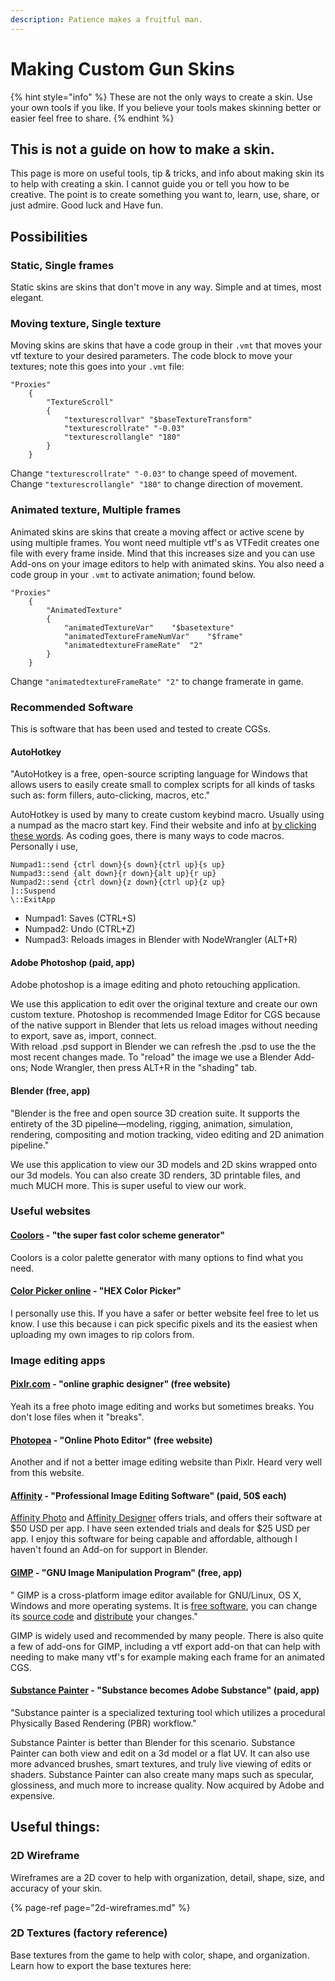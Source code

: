 ```yaml
---
description: Patience makes a fruitful man.
---
```


# Making Custom Gun Skins

{% hint style="info" %}
These are not the only ways to create a skin. Use your own tools if you like. If you believe your tools makes skinning better or easier feel free to share.
{% endhint %}

## This is not a guide on how to make a skin. 

This page is more on useful tools, tip & tricks, and info about making skin its to help with creating a skin. I cannot guide you or tell you how to be creative. The point is to create something you want to, learn, use, share, or just admire. Good luck and Have fun.

## Possibilities

### Static, Single frames

Static skins are skins that don't move in any way. Simple and at times, most elegant.

### Moving texture, Single texture

Moving skins are skins that have a code group in their `.vmt` that moves your vtf texture to your desired parameters. The code block to move your textures; note this goes into your `.vmt` file:

```text
"Proxies"
    {
        "TextureScroll"
        {
            "texturescrollvar" "$baseTextureTransform"
            "texturescrollrate" "-0.03"
            "texturescrollangle" "180"
        }
    }
```

Change `"texturescrollrate" "-0.03"` to change speed of movement.   
Change `"texturescrollangle" "180"` to change direction of  movement.

### Animated texture, Multiple frames

Animated skins are skins that create a moving affect or active scene by using multiple frames. You wont need multiple vtf's as VTFedit creates one file with every frame inside. Mind that this increases size and you can use Add-ons on your image editors to help with animated skins. You also need a code group in your `.vmt` to activate animation; found below.

```text
"Proxies"
    {
        "AnimatedTexture"
        {
            "animatedTextureVar"	"$basetexture"
			"animatedTextureFrameNumVar"	"$frame"
			"animatedtextureFrameRate"	"2"
        }
    }
```

Change `"animatedtextureFrameRate" "2"` to change framerate in game.

### Recommended Software

This is software that has been used and tested to create CGSs. 

#### AutoHotkey

"AutoHotkey is a free, open-source scripting language for Windows that allows users to easily create small to complex scripts for all kinds of tasks such as: form fillers, auto-clicking, macros, etc."

AutoHotkey is used by many to create custom keybind macro. Usually using a numpad as the macro start key. Find their website and info at [by clicking these words](https://www.autohotkey.com/). As coding goes, there is many ways to code macros. Personally i use,

```text
Numpad1::send {ctrl down}{s down}{ctrl up}{s up}
Numpad3::send {alt down}{r down}{alt up}{r up}
Numpad2::send {ctrl down}{z down}{ctrl up}{z up}
]::Suspend
\::ExitApp
```

* Numpad1: Saves \(CTRL+S\)
* Numpad2: Undo \(CTRL+Z\)
* Numpad3: Reloads images in Blender with NodeWrangler \(ALT+R\)  

#### Adobe Photoshop \(paid, app\)

Adobe photoshop is a image editing and photo retouching application.

We use this application to edit over the original texture and create our own custom texture. Photoshop is recommended Image Editor for CGS because of the native support in Blender that lets us reload images without needing to export, save as, import, connect.   
With reload .psd support in Blender we can refresh the .psd to use the the most recent changes made. To "reload" the image we use a Blender Add-ons; Node Wrangler, then press ALT+R in the "shading" tab. 

#### Blender \(free, app\)

"Blender is the free and open source 3D creation suite. It supports the entirety of the 3D pipeline—modeling, rigging, animation, simulation, rendering, compositing and motion tracking, video editing and 2D animation pipeline."

We use this application to view our 3D models and 2D skins wrapped onto our 3d models. You can also create 3D renders, 3D printable files, and much MUCH more. This is super useful to view our work.

### Useful websites

#### [Coolors](https://coolors.co/) - "the super fast color scheme generator"

Coolors is a color palette generator with many options to find what you need.

#### [Color Picker online](https://imagecolorpicker.com/) - "HEX Color Picker"

I personally use this. If you have a safer or better website feel free to let us know. I use this because i can pick specific pixels and its the easiest when uploading my own images to rip colors from.

### Image editing apps

#### [Pixlr.com](https://pixlr.com/) - "online graphic designer" \(free website\)

Yeah its a free photo image editing and works but sometimes breaks. You don't lose files when it "breaks".

#### [Photopea](https://www.photopea.com/) - "Online Photo Editor" \(free website\)

Another and if not a better image editing website than Pixlr. Heard very well from this website. 

#### [Affinity](https://affinity.serif.com/en-us/) - "Professional Image Editing Software" \(paid, 50$ each\)

[Affinity Photo](https://affinity.serif.com/en-us/photo/) and [Affinity Designer](https://affinity.serif.com/en-us/designer/) offers trials, and offers their software at $50 USD per app. I have seen extended trials and deals for $25 USD per app. I enjoy this software for being capable  and affordable, although I haven't found an Add-on for support in Blender. 

#### [GIMP](https://www.gimp.org/) - "GNU Image Manipulation Program" \(free, app\)

" GIMP is a cross-platform image editor available for GNU/Linux, OS X, Windows and more operating systems. It is [free software](https://www.gnu.org/philosophy/free-sw.html), you can change its [source code](https://git.gnome.org/browse/gimp) and [distribute](https://www.gnu.org/licenses/quick-guide-gplv3.en.html) your changes."

GIMP is widely used and recommended by many people. There is also quite a few of add-ons for GIMP, including a vtf export add-on that can help with needing to make many vtf's for example making each frame for an animated CGS.

#### [Substance Painter](https://www.substance3d.com/) - "Substance becomes Adobe Substance" \(paid, app\)

 "Substance painter is a specialized texturing tool which utilizes a procedural Physically Based Rendering \(PBR\) workflow."

Substance Painter is better than Blender for this scenario. Substance Painter can both view and edit on a 3d model or a flat UV. It can also use more advanced brushes, smart textures, and truly live viewing of edits or shaders. Substance Painter can also create many maps such as specular, glossiness, and much more to increase quality. Now acquired by Adobe and expensive.

## Useful things:

### 2D Wireframe

Wireframes are a 2D cover to help with organization, detail, shape, size, and accuracy of your skin.

{% page-ref page="2d-wireframes.md" %}

### 2D Textures \(factory reference\)

Base textures from the game to help with color, shape, and organization. Learn how to export the base textures here:

